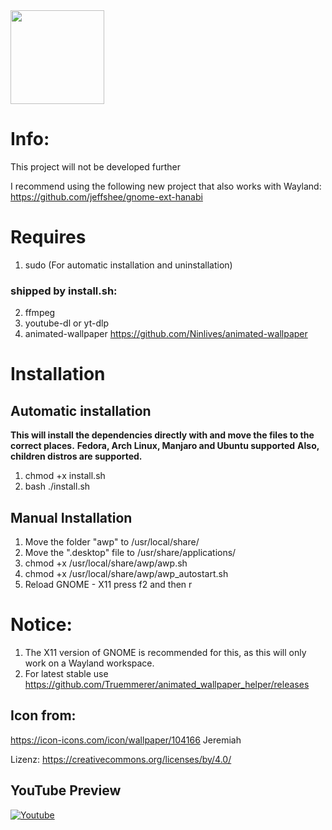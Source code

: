<img src="./awp/awp_wallpaper_icon.png" width="150" height="150">

# Info:
This project will not be developed further

I recommend using the following new project that also works with Wayland:
https://github.com/jeffshee/gnome-ext-hanabi

# Requires

1. sudo (For automatic installation and uninstallation)

### shipped by install.sh:
2. ffmpeg
3. youtube-dl or yt-dlp
4. animated-wallpaper
<https://github.com/Ninlives/animated-wallpaper>


# Installation
## Automatic installation
**This will install the dependencies directly with and move the files to the correct places.**
**Fedora, Arch Linux, Manjaro and Ubuntu supported**
**Also, children distros are supported.**

1. chmod +x install.sh
2. bash ./install.sh

## Manual Installation
1. Move the folder "awp" to /usr/local/share/
2. Move the ".desktop" file to /usr/share/applications/
3. chmod +x /usr/local/share/awp/awp.sh
4. chmod +x /usr/local/share/awp/awp_autostart.sh
5. Reload GNOME - X11 press f2 and then r

# Notice:
1. The X11 version of GNOME is recommended for this, as this will only work on a Wayland workspace.
2. For latest stable use https://github.com/Truemmerer/animated_wallpaper_helper/releases


## Icon from:
https://icon-icons.com/icon/wallpaper/104166
Jeremiah

Lizenz: <https://creativecommons.org/licenses/by/4.0/>

## YouTube Preview

[![Youtube](https://img.youtube.com/vi/4gufe3x7oZA/0.jpg)](https://www.youtube.com/watch?v=4gufe3x7oZA)
